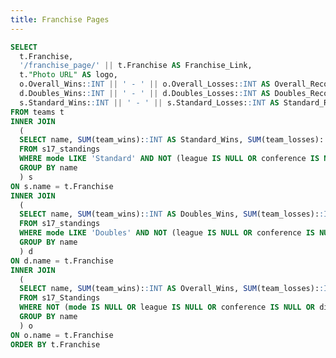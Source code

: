 ```yaml
---
title: Franchise Pages
---
```


<LastRefreshed prefix="Data last updated"/>

```sql joined_franchises
SELECT
  t.Franchise,
  '/franchise_page/' || t.Franchise AS Franchise_Link,
  t."Photo URL" AS logo,
  o.Overall_Wins::INT || ' - ' || o.Overall_Losses::INT AS Overall_Record,
  d.Doubles_Wins::INT || ' - ' || d.Doubles_Losses::INT AS Doubles_Record,
  s.Standard_Wins::INT || ' - ' || s.Standard_Losses::INT AS Standard_Record,
FROM teams t
INNER JOIN 
  (
  SELECT name, SUM(team_wins)::INT AS Standard_Wins, SUM(team_losses)::INT AS Standard_Losses,
  FROM s17_standings
  WHERE mode LIKE 'Standard' AND NOT (league IS NULL OR conference IS NULL OR division_name IS NULL)
  GROUP BY name  
  ) s 
ON s.name = t.Franchise
INNER JOIN 
  (
  SELECT name, SUM(team_wins)::INT AS Doubles_Wins, SUM(team_losses)::INT AS Doubles_Losses,
  FROM s17_standings
  WHERE mode LIKE 'Doubles' AND NOT (league IS NULL OR conference IS NULL OR division_name IS NULL)
  GROUP BY name  
  ) d 
ON d.name = t.Franchise
INNER JOIN
  (
  SELECT name, SUM(team_wins)::INT AS Overall_Wins, SUM(team_losses)::INT as Overall_Losses,
  FROM s17_Standings
  WHERE NOT (mode IS NULL OR league IS NULL OR conference IS NULL OR division_name IS NULL)
  GROUP BY name 
  ) o
ON o.name = t.Franchise
ORDER BY t.Franchise
```

<DataTable data={joined_franchises} search=true rows=32 headerColor=#2a4b82 headerFontColor=white link=Franchise_Link>
  <Column id="Franchise" align=center/>
  <Column id="logo" contentType=image height=40px align=center />
  <Column id="Overall_Record" align=center />
  <Column id="Standard_Record" align=center />
  <Column id="Doubles_Record" align=center />

</DataTable>
